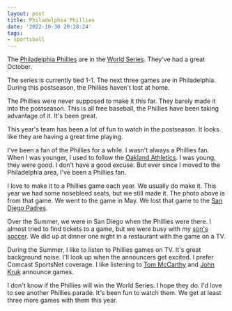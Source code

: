 ```yaml
---
layout: post
title: Philadelphia Phillies
date: '2022-10-30 20:28:24'
tags:
- sportsball
---
```


The [Philadelphia Phillies](https://www.mlb.com/phillies) are in the [World Series](https://en.wikipedia.org/wiki/World_Series). They've had a great October.

The series is currently tied 1-1. The next three games are in Philadelphia. During this postseason, the Phillies haven't lost at home.

The Phillies were never supposed to make it this far. They barely made it into the postseason. This is all free baseball, the Phillies have been taking advantage of it. It's been great.

This year's team has been a lot of fun to watch in the postseason. It looks like they are having a great time playing.

I've been a fan of the Phillies for a while. I wasn't always a Phillies fan. When I was younger, I used to follow the [Oakland Athletics](https://www.mlb.com/athletics). I was young, they were good. I don't have a good excuse. But ever since I moved to the Philadelphia area, I've been a Phillies fan.

I love to make it to a Phillies game each year. We usually do make it. This year we had some nosebleed seats, but we still made it. The photo above is from that game. We went to the game in May. We lost that game to the [San Diego Padres](https://www.mlb.com/padres).

Over the Summer, we were in San Diego when the Phillies were there. I almost tried to find tickets to a game, but we were busy with my [son's soccer](https://www.ecnlboys.com/2022/06/everything-you-need-to-know-about-the-ecnl-boys-national-playoffs/). We did up at dinner one night in a restaurant with the game on a TV.

During the Summer, I like to listen to Phillies games on TV. It's great background noise. I'll look up when the announcers get excited. I prefer Comcast SportsNet coverage. I like listening to [Tom McCarthy](https://en.wikipedia.org/wiki/Tom_McCarthy_(sportscaster)) and [John Kruk](https://en.wikipedia.org/wiki/John_Kruk) announce games.

I don't know if the Phillies will win the World Series. I hope they do. I'd love to see another Phillies parade. It's been fun to watch them. We get at least three more games with them this year.

